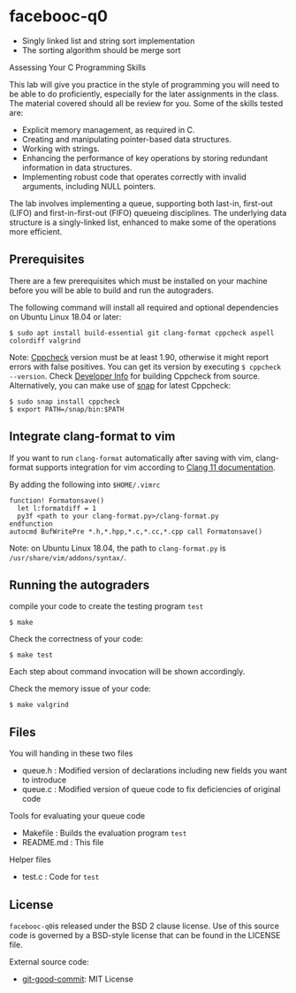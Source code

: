 # facebooc-q0
* Singly linked list and string sort implementation
* The sorting algorithm should be merge sort

Assessing Your C Programming Skills

This lab will give you practice in the style of programming you will need to be able to do proficiently,
especially for the later assignments in the class. The material covered should all be review for you. Some
of the skills tested are:
* Explicit memory management, as required in C.
* Creating and manipulating pointer-based data structures.
* Working with strings.
* Enhancing the performance of key operations by storing redundant information in data structures.
* Implementing robust code that operates correctly with invalid arguments, including NULL pointers.

The lab involves implementing a queue, supporting both last-in, first-out (LIFO) and first-in-first-out (FIFO)
queueing disciplines. The underlying data structure is a singly-linked list, enhanced to make some of the
operations more efficient.

## Prerequisites

There are a few prerequisites which must be installed on your machine before you will
be able to build and run the autograders.

The following command will install all required and optional dependencies on Ubuntu
Linux 18.04 or later:
```shell
$ sudo apt install build-essential git clang-format cppcheck aspell colordiff valgrind
```

Note: [Cppcheck](http://cppcheck.sourceforge.net/) version must be at least 1.90, otherwise
it might report errors with false positives. You can get its version by executing `$ cppcheck --version`.
Check [Developer Info](http://cppcheck.sourceforge.net/devinfo/) for building Cppcheck from source. Alternatively,
you can make use of [snap](https://snapcraft.io/) for latest Cppcheck:
```shell
$ sudo snap install cppcheck
$ export PATH=/snap/bin:$PATH
```

## Integrate clang-format to vim
If you want to run `clang-format` automatically after saving with vim, 
clang-format supports integration for vim according to [Clang 11 documentation](https://clang.llvm.org/docs/ClangFormat.html). 

By adding the following into `$HOME/.vimrc`
```shell
function! Formatonsave()
  let l:formatdiff = 1
  py3f <path to your clang-format.py>/clang-format.py
endfunction
autocmd BufWritePre *.h,*.hpp,*.c,*.cc,*.cpp call Formatonsave()
```
Note: on Ubuntu Linux 18.04, the path to `clang-format.py` is `/usr/share/vim/addons/syntax/`.  

## Running the autograders

compile your code to create the testing program `test`
```shell
$ make
```

Check the correctness of your code:
```shell
$ make test
```

Each step about command invocation will be shown accordingly.

Check the memory issue of your code:
```shell
$ make valgrind
```

## Files

You will handing in these two files
* queue.h : Modified version of declarations including new fields you want to introduce
* queue.c : Modified version of queue code to fix deficiencies of original code

Tools for evaluating your queue code
* Makefile : Builds the evaluation program `test`
* README.md : This file

Helper files
* test.c : Code for `test`

## License

`facebooc-q0`is released under the BSD 2 clause license. Use of this source code is governed by
a BSD-style license that can be found in the LICENSE file.

External source code:
* [git-good-commit](https://github.com/tommarshall/git-good-commit): MIT License
